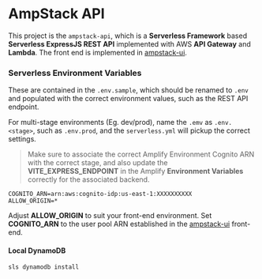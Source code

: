 # AmpStack API

This project is the `ampstack-api`, which is a __Serverless Framework__ based __Serverless ExpressJS REST API__ implemented with AWS __API Gateway__ and __Lambda__.  The front end is implemented in [ampstack-ui]().

### Serverless Environment Variables

These are contained in the `.env.sample`, which should be renamed to `.env` and populated with the correct environment values, such as the REST API endpoint.

For multi-stage environments (Eg. dev/prod), name the `.emv` as `.env.<stage>`, such as `.env.prod`, and the `serverless.yml` will pickup the correct settings.

> Make sure to associate the correct Amplify Environment Cognito ARN with the correct stage, and also update the __VITE_EXPRESS_ENDPOINT__ in the Amplify __Environment Variables__ correctly for the associated backend.

```
COGNITO_ARN=arn:aws:cognito-idp:us-east-1:XXXXXXXXXX
ALLOW_ORIGIN=*
```

Adjust __ALLOW_ORIGIN__ to suit your front-end environment.  Set __COGNITO_ARN__ to the user pool ARN established in the [ampstack-ui]() front-end.

#### Local DynamoDB

```
sls dynamodb install
```
